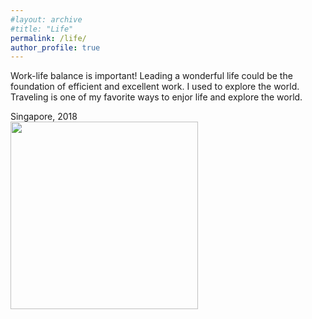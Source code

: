```yaml
---
#layout: archive
#title: "Life"
permalink: /life/
author_profile: true
---
```


Work-life balance is important! Leading a wonderful life could be the foundation of efficient and excellent work. I used to explore the world. Traveling is one of my favorite ways to enjor life and explore the world.  

Singapore, 2018  
<img align="left" src='https://raw.githubusercontent.com/Rayin-saber/yinrui.github.io/master/images/IMG_3147.JPG' width=300 >  
